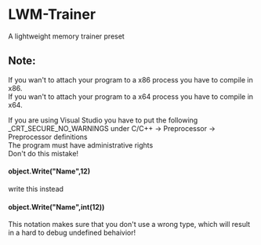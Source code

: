 # LWM-Trainer
A lightweight memory trainer preset

## Note:  
If you wan't to attach your program to a x86 process you have to compile in x86.  
If you wan't to attach your program to a x64 process you have to compile in x64.  

If you are using Visual Studio you have to put the following _CRT_SECURE_NO_WARNINGS under C/C++ -> Preprocessor -> Preprocessor definitions  
The program must have administrative rights  
Don't do this mistake!
#### object.Write("Name",12)  
write this instead  
#### object.Write("Name",int(12))  
This notation makes sure that you don't use a wrong type, which will result in a hard to debug undefined behaivior!
